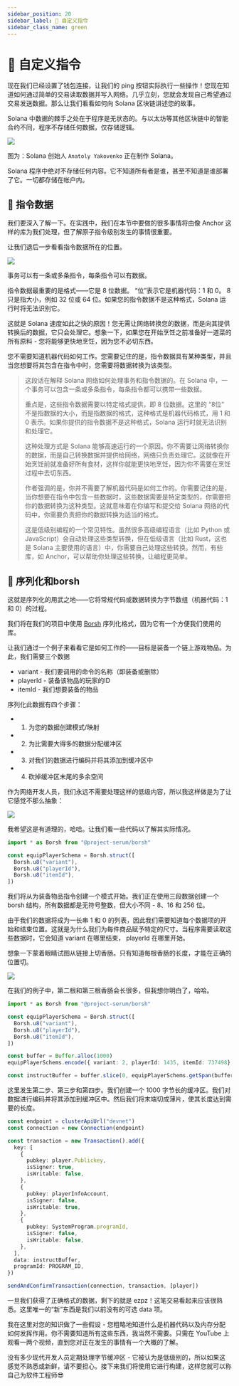 ```yaml
---
sidebar_position: 20
sidebar_label: 🤔 自定义指令
sidebar_class_name: green
---
```



# 🤔 自定义指令

现在我们已经设置了钱包连接，让我们的 ping 按钮实际执行一些操作！您现在知道如何通过简单的交易读取数据并写入网络。几乎立刻，您就会发现自己希望通过交易发送数据。那么让我们看看如何向 Solana 区块链讲述您的故事。

Solana 中数据的棘手之处在于程序是无状态的。与以太坊等其他区块链中的智能合约不同，程序不存储任何数据，仅存储逻辑。

![](./img/upload_1.png)

图为：Solana 创始人 `Anatoly Yakovenko` 正在制作 Solana。

Solana 程序中绝对不存储任何内容。它不知道所有者是谁，甚至不知道是谁部署了它。一切都存储在帐户内。

## 📧 指令数据

我们要深入了解一下。在实践中，我们在本节中要做的很多事情将由像 Anchor 这样的库为我们处理，但了解原子指令级别发生的事情很重要。

让我们退后一步看看指令数据所在的位置。

![](./img/upload_2.png)


事务可以有一条或多条指令，每条指令可以有数据。

指令数据最重要的是格式——它是 8 位数据。 “位”表示它是机器代码：1 和 0。 8 只是指大小，例如 32 位或 64 位。如果您的指令数据不是这种格式，Solana 运行时将无法识别它。

这就是 Solana 速度如此之快的原因！您无需让网络转换您的数据，而是向其提供转换后的数据，它只会处理它。想象一下，如果您在开始烹饪之前准备好一道菜的所有原料 - 您将能够更快地烹饪，因为您不必切东西。

您不需要知道机器代码如何工作。您需要记住的是，指令数据具有某种类型，并且当您想要将其包含在指令中时，您需要将数据转换为该类型。

> 这段话在解释 Solana 网络如何处理事务和指令数据的。在 Solana 中，一个事务可以包含一条或多条指令，每条指令都可以携带一些数据。
>
> 重点是，这些指令数据需要以特定格式提供，即 8 位数据。这里的 “8位” 不是指数据的大小，而是指数据的格式，这种格式是机器代码格式，用 1 和 0 表示。如果你提供的指令数据不是这种格式，Solana 运行时就无法识别和处理它。
>
> 这种处理方式是 Solana 能够高速运行的一个原因。你不需要让网络转换你的数据，而是自己转换数据并提供给网络，网络只负责处理它。这就像在开始烹饪前就准备好所有食材，这样你就能更快地烹饪，因为你不需要在烹饪过程中去切东西。
>
> 作者强调的是，你并不需要了解机器代码是如何工作的。你需要记住的是，当你想要在指令中包含一些数据时，这些数据需要是特定类型的，你需要把你的数据转换为这种类型。这就意味着在你编写和提交给 Solana 网络的代码中，你需要负责把你的数据转换为适当的格式。
>
> 这是低级别编程的一个常见特性。虽然很多高级编程语言（比如 Python 或 JavaScript）会自动处理这些类型转换，但在低级语言（比如 Rust，这也是 Solana 主要使用的语言）中，你需要自己处理这些转换。然而，有些库，如 Anchor，可以帮助你处理这些转换，让编程更简单。

## 🔨 序列化和borsh


这就是序列化的用武之地——它将常规代码或数据转换为字节数组（机器代码：1 和 0）的过程。

我们将在我们的项目中使用 [Borsh](https://borsh.io/) 序列化格式，因为它有一个方便我们使用的库。

让我们通过一个例子来看看它是如何工作的——目标是装备一个链上游戏物品。为此，我们需要三个数据

- variant - 我们要调用的命令的名称（即装备或删除）
- playerId - 装备该物品的玩家的ID
- itemId - 我们想要装备的物品

序列化此数据有四个步骤：

- 1. 为您的数据创建模式/映射
- 2. 为比需要大得多的数据分配缓冲区
- 3. 对我们的数据进行编码并将其添加到缓冲区中
- 4. 砍掉缓冲区末尾的多余空间

作为网络开发人员，我们永远不需要处理这样的低级内容，所以我这样做是为了让它感觉不那么抽象：

![](./img/upload_3.png)

我希望这是有道理的，哈哈。让我们看一些代码以了解其实际情况。

```ts
import * as Borsh from "@project-serum/borsh"

const equipPlayerSchema = Borsh.struct([
  Borsh.u8("variant"),
  Borsh.u8("playerId"),
  Borsh.u8("itemId"),
])
```

我们将从为装备物品指令创建一个模式开始。我们正在使用三段数据创建一个 borsh 结构，所有数据都是无符号整数，但大小不同 - 8、16 和 256 位。

由于我们的数据将成为一长串 1 和 0 的列表，因此我们需要知道每个数据项的开始和结束位置。这就是为什么我们为每件商品赋予特定的尺寸。当程序需要读取这些数据时，它会知道 variant 在哪里结束， playerId 在哪里开始。

想象一下蒙着眼睛试图从链接上切香肠。只有知道每根香肠的长度，才能在正确的位置切。

![](./img/upload_4.png)

在我们的例子中，第二根和第三根香肠会长很多，但我想你明白了，哈哈。


```ts
import * as Borsh from "@project-serum/borsh"

const equipPlayerSchema = Borsh.struct([
  Borsh.u8("variant"),
  Borsh.u8("playerId"),
  Borsh.u8("itemId"),
])

const buffer = Buffer.alloc(1000)
equipPlayerSchems.encode({ variant: 2, playerId: 1435, itemId: 737498}, buffer)

const instructBuffer = buffer.slice(0, equipPlayerSchems.getSpan(buffer))
```

这里发生第二步、第三步和第四步。我们创建一个 1000 字节长的缓冲区。我们对数据进行编码并将其添加到缓冲区中。然后我们将末端切成薄片，使其长度达到需要的长度。

```ts
const endpoint = clusterApiUrl("devnet")
const connection = new Connection(endpoint)

const transaction = new Transaction().add({
  key: [
    {
      pubkey: player.Publickey,
      isSigner: true,
      isWritable: false,
    },
    {
      pubkey: playerInfoAccount,
      isSigner: false,
      isWritable: true,
    },
    {
      pubkey: SystemProgram.programId,
      isSigner: false,
      isWritable: false,
    },
  ],
  data: instructBuffer,
  programId: PROGRAM_ID,
})

sendAndConfirmTransaction(connection, transaction, [player])
```

一旦我们获得了正确格式的数据，剩下的就是 ezpz！这笔交易看起来应该很熟悉。这里唯一的“新”东西是我们以前没有的可选 data 项。

我在这里对您的知识做了一些假设 - 您粗略地知道什么是机器代码以及内存分配如何发挥作用。你不需要知道所有这些东西，我当然不需要。只需在 YouTube 上观看一两个视频，直到您对正在发生的事情有一个大概的了解。


没有多少现代开发人员定期处理字节缓冲区 - 它被认为是低级别的，所以如果这感觉不熟悉或新鲜，请不要担心。接下来我们将使用它进行构建，这样您就可以称自己为软件工程师😎
